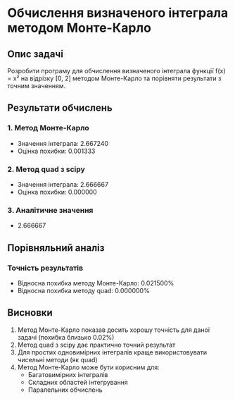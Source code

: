 # Обчислення визначеного інтеграла методом Монте-Карло

## Опис задачі

Розробити програму для обчислення визначеного інтеграла функції f(x) = x² на відрізку [0, 2] методом Монте-Карло та порівняти результати з точним значенням.

## Результати обчислень

### 1. Метод Монте-Карло

* Значення інтеграла: 2.667240
* Оцінка похибки: 0.001333

### 2. Метод quad з scipy

* Значення інтеграла: 2.666667
* Оцінка похибки: 0.000000

### 3. Аналітичне значення

* 2.666667

## Порівняльний аналіз

### Точність результатів

* Відносна похибка методу Монте-Карло: 0.021500%
* Відносна похибка методу quad: 0.000000%

## Висновки

1. Метод Монте-Карло показав досить хорошу точність для даної задачі (похибка близько 0.02%)
2. Метод quad з scipy дає практично точний результат
3. Для простих одновимірних інтегралів краще використовувати чисельні методи (як quad)
4. Метод Монте-Карло може бути корисним для:
    * Багатовимірних інтегралів
    * Складних областей інтегрування
    * Паралельних обчислень
